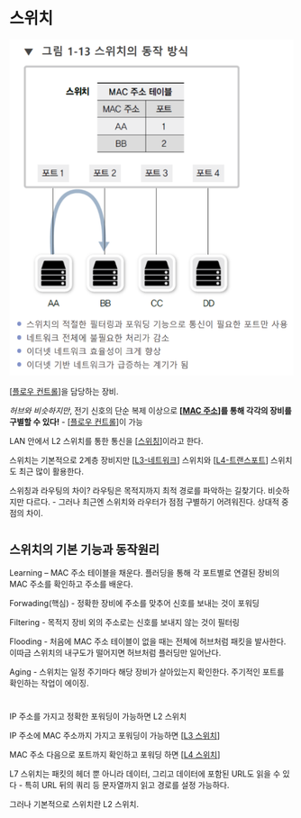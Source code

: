 # 스위치
![스위치의 동작 방식](../attachments/2022-09-14-17-39-54.png)

[[플로우 컨트롤]]을 담당하는 장비.

*허브와 비슷하지만*, 전기 신호의 단순 복제 이상으로 **[[MAC 주소]]를 통해 각각의 장비를 구별할 수 있다!** - [[플로우 컨트롤]]이 가능 

LAN 안에서 L2 스위치를 통한 통신을 [[스위칭]]이라고 한다.

스위치는 기본적으로 2계층 장비지만 [[L3-네트워크]] 스위치와 [[L4-트랜스포트]] 스위치도 최근 많이 활용한다.  

스위칭과 라우팅의 차이? 라우팅은 목적지까지 최적 경로를 파악하는 길찾기다. 비슷하지만 다르다. - 그러나 최근엔 스위치와 라우터가 점점 구별하기 어려워진다. 상대적 중점의 차이.  
# 

## 스위치의 기본 기능과 동작원리  

Learning – MAC 주소 테이블을 채운다. 플러딩을 통해 각 포트별로 연결된 장비의 MAC 주소를 확인하고 주소를 배운다.  

Forwading(핵심) - 정확한 장비에 주소를 맞추어 신호를 보내는 것이 포워딩 

Filtering - 목적지 장비 외의 주소로는 신호를 보내지 않는 것이 필터링 

Flooding - 처음에 MAC 주소 테이블이 없을 때는 전체에 허브처럼 패킷을 발사한다. 이따금 스위치의 내구도가 떨어지면 허브처럼 플러딩만 일어난다.  

Aging - 스위치는 일정 주기마다 해당 장비가 살아있는지 확인한다. 주기적인 포트를 확인하는 작업이 에이징.  
# 

IP 주소를 가지고 정확한 포워딩이 가능하면 L2 스위치 

IP 주소에 MAC 주소까지 가지고 포워딩이 가능하면 [[L3 스위치]] 

MAC 주소 다음으로 포트까지 확인하고 포워딩 하면 [[L4 스위치]]  

L7 스위치는 패킷의 헤더 뿐 아니라 데이터, 그리고 데이터에 포함된 URL도 읽을 수 있다 - 특히 URL 뒤의 쿼리 등 문자열까지 읽고 경로를 설정 가능하다.   

 

그러나 기본적으로 스위치란 L2 스위치. 

[//begin]: # "Autogenerated link references for markdown compatibility"
[플로우 컨트롤]: <../플로우 컨트롤> "플로우 컨트롤"
[MAC 주소]: <MAC 주소> "MAC 주소"
[플로우 컨트롤]: <../플로우 컨트롤> "플로우 컨트롤"
[스위칭]: 스위칭 "스위칭"
[L3-네트워크]: L3-네트워크 "L3-네트워크"
[L4-트랜스포트]: L4-트랜스포트 "L4-트랜스포트"
[L3 스위치]: <L3 스위치> "L3 스위치"
[L4 스위치]: <L4 스위치> "L4 스위치"
[//end]: # "Autogenerated link references"
[//begin]: # "Autogenerated link references for markdown compatibility"
[플로우 컨트롤]: <../플로우 컨트롤> "플로우 컨트롤"
[MAC 주소]: <MAC 주소> "MAC 주소"
[플로우 컨트롤]: <../플로우 컨트롤> "플로우 컨트롤"
[스위칭]: 스위칭 "스위칭"
[L3-네트워크]: L3-네트워크 "L3-네트워크"
[L4-트랜스포트]: L4-트랜스포트 "L4-트랜스포트"
[L3 스위치]: <L3 스위치> "L3 스위치"
[L4 스위치]: <L4 스위치> "L4 스위치"
[//end]: # "Autogenerated link references"